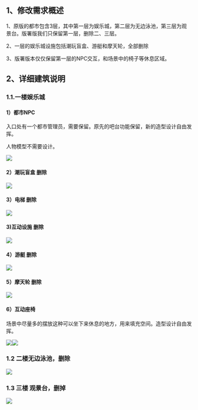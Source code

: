 ## 1、修改需求概述
1、原版的都市包含3层，其中第一层为娱乐城，第二层为无边泳池，第三层为观景台。版署版我们只保留第一层，删除二、三层。

2、一层的娱乐城设施包括潮玩盲盒、游艇和摩天轮，全部删除

3、版署版本仅仅保留第一层的NPC交互，和场景中的椅子等休息区域。

## 2、详细建筑说明
### 1.1.一楼娱乐城
#### 1）都市NPC
入口处有一个都市管理员，需要保留。原先的吧台功能保留，新的造型设计自由发挥。

人物模型不需要设计。

![](https://cdn.nlark.com/yuque/0/2024/png/43385223/1713507698899-48874b3c-0ff9-4eda-8ce0-40231c1afdf7.png)

#### 2）潮玩盲盒 删除
![](https://cdn.nlark.com/yuque/0/2024/png/43385223/1713507623698-433104b7-c1a4-4b5d-ae2f-d213fbbe8bdc.png)

#### 3）电梯 删除
![](https://cdn.nlark.com/yuque/0/2024/png/43385223/1713508678436-4af03e95-ef10-4dd6-8e08-40c56ecaf441.png)

#### 3)互动设施 删除
![](https://cdn.nlark.com/yuque/0/2024/png/43385223/1713507998525-b4f3c722-e66e-4663-aa21-d4f089d5d6c9.png)

#### 4）游艇 删除
![](https://cdn.nlark.com/yuque/0/2024/png/43385223/1713508540353-758488d8-a5c0-4aa2-bd38-6faa1d8fb72e.png)

#### 5）摩天轮 删除
![](https://cdn.nlark.com/yuque/0/2024/png/43385223/1713508557750-fde98e93-386d-44b0-affd-7a7b5b1041d0.png)

#### 6）互动座椅
场景中尽量多的摆放这种可以坐下来休息的地方，用来填充空间。造型设计自由发挥。

![](https://cdn.nlark.com/yuque/0/2024/png/43385223/1713509332366-4bbb61a8-dff5-41e5-abdb-cdb899bad31b.png)![](https://cdn.nlark.com/yuque/0/2024/png/43385223/1713509388930-bb11222d-bbea-4fc7-9382-63fe60781c5d.png)



### 1.2 二楼无边泳池，删除
![](https://cdn.nlark.com/yuque/0/2024/png/43385223/1713508282748-c169f678-7c9f-49cd-8fd5-e8c553f61fb7.png)

### 1.3 三楼 观景台，删掉
![](https://cdn.nlark.com/yuque/0/2024/png/43385223/1713508325839-939a7861-2a70-4a9f-b4f8-0797d210af5c.png)

